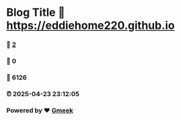 # Blog Title :link: https://eddiehome220.github.io 
### :page_facing_up: [2](https://eddiehome220.github.io/tag.html) 
### :speech_balloon: 0 
### :hibiscus: 6126 
### :alarm_clock: 2025-04-23 23:12:05 
### Powered by :heart: [Gmeek](https://github.com/Meekdai/Gmeek)
